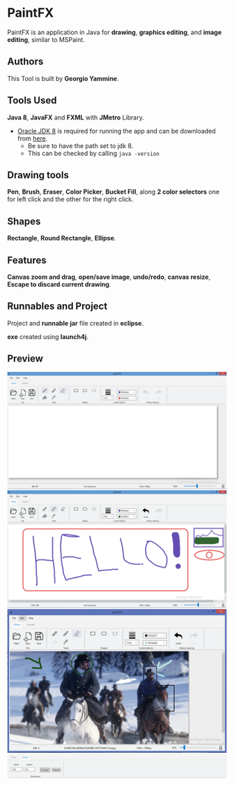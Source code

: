 # PaintFX

PaintFX is an application in Java for **drawing**, **graphics editing**, and **image editing**, similar to MSPaint. 

## Authors
This Tool is built by **Georgio Yammine**.

## Tools Used
**Java 8**, **JavaFX** and **FXML** with **JMetro** Library.

* [Oracle JDK 8](https://www.oracle.com/java/technologies/javase/javase-jdk8-downloads.html) is required for running the app and can be downloaded from [here](https://www.oracle.com/java/technologies/javase/javase-jdk8-downloads.html). 
    * Be sure to have the path set to jdk 8. 
    * This can be checked by calling `java -version`

## Drawing tools
**Pen**, **Brush**, **Eraser**, **Color Picker**, **Bucket Fill**, along **2 color selectors** one for left click and the other for the right click.

## Shapes
**Rectangle**, **Round Rectangle**, **Ellipse**.

## Features
**Canvas zoom and drag**, **open/save image**,  **undo/redo**, **canvas resize**, **Escape to discard current drawing**.


## Runnables and Project
Project and **runnable** **jar** file created in **eclipse**.

**exe** created using **launch4j**.

## Preview
![new project](/images/image1.png)
![drawings](/images/image2.png)
![edit image](/images/image3.png)
![change size](/images/image4.png)

